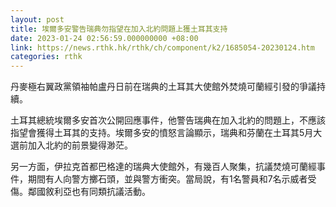 ```yaml
---
layout: post
title: 埃爾多安警告瑞典勿指望在加入北約問題上獲土耳其支持
date: 2023-01-24 02:56:59.000000000 +08:00
link: https://news.rthk.hk/rthk/ch/component/k2/1685054-20230124.htm
categories: rthk
---
```


丹麥極右翼政黨領袖帕盧丹日前在瑞典的土耳其大使館外焚燒可蘭經引發的爭議持續。

土耳其總統埃爾多安首次公開回應事件，他警告瑞典在加入北約的問題上，不應該指望會獲得土耳其的支持。埃爾多安的憤怒言論顯示，瑞典和芬蘭在土耳其5月大選前加入北約的前景變得渺茫。

另一方面，伊拉克首都巴格達的瑞典大使館外，有幾百人聚集，抗議焚燒可蘭經事件，期間有人向警方擲石頭，並與警方衝突。當局說，有1名警員和7名示威者受傷。鄰國敘利亞也有同類抗議活動。
